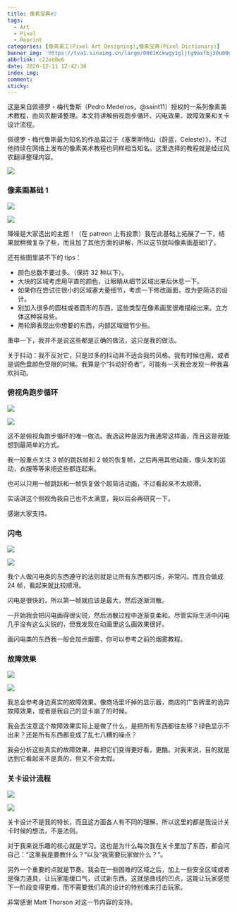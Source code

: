 ```yaml
---
title: 像素宝典#2
tags:
  - Art
  - Pixel
  - Reprint
categories: [像素美工(Pixel Art Designing),像素宝典(Pixel Dictionary)]
banner_img: 'https://tva1.sinaimg.cn/large/0081Kckwgy1gljtg9axfbj30u00gwwh2.jpg'
abbrlink: c22ed0e6
date: 2020-12-11 12:42:38
index_img:
comment:
sticky:
---
```




这是来自佩德罗・梅代鲁斯（Pedro Medeiros，@saint11）授权的一系列像素美术教程，由风农翻译整理。本文将讲解俯视跑步循环、闪电效果、故障效果和关卡设计流程。

<!--more-->

佩德罗・梅代鲁斯最为知名的作品莫过于《塞莱斯特山（蔚蓝，Celeste）》，不过他持续在网络上发布的像素美术教程也同样相当知名。这里选择的教程就是经过风农翻译整理内容。

![](https://tva1.sinaimg.cn/large/0081Kckwgy1gljth1mvn7j30u008c74z.jpg)



### 像素画基础 1

![](https://tva1.sinaimg.cn/large/0081Kckwgy1gljtjoj81ag30e80e8e81.gif)

![](https://tva1.sinaimg.cn/large/0081Kckwgy1gljtjpfq75g30e80e8e81.gif)

降噪是大家选出的主题！（在 patreon 上有投票）我在此基础上拓展了一下，结果就稍微复杂了些，而且加了其他方面的讲解，所以这节就叫像素画基础1了。

还有些图里装不下的 tips：

- 颜色总数不要过多。（保持 32 种以下）。
- 大块的区域考虑用平直的颜色，让眼睛从细节区域出来后休息一下。
- 如果你在尝试往很小的区域塞大量细节，考虑一下修改画面，改为更简洁的设计。
- 别加入很多的圆柱或者圆形的东西，这些类型在像素画里很难描绘出来。立方体这种容易些。
- 用轮廓表现出你想要的东西，内部区域细节少些。

重申一下，我并不是说这些都是正确的做法，这只是我的做法。

关于抖动：我不反对它，只是过多的抖动并不适合我的风格。我有时候也用，或者是调色盘颜色受限的时候。我算是个“抖动好奇者”，可能有一天我会发现一种我喜欢抖动。

### 俯视角跑步循环

![](https://tva1.sinaimg.cn/large/0081Kckwgy1gljth22dutg30e80e80xa.gif)

![](https://tva1.sinaimg.cn/large/0081Kckwgy1gljth3spung30e80e8ael.gif)


这不是俯视角跑步循环的唯一做法。我选这种是因为我通常这样画，而且这是我能想到最简单的方式。

我一般重点关注 3 帧的跳跃帧和 2 帧的恢复帧，之后再用其他动画，像头发的运动，衣服等等来把这些都连起来。

也可以只用一帧跳跃和一帧恢复做个超简洁动画，不过看起来不太顺滑。

实话讲这个侧视角我自己也不太满意，我以后会再研究一下。

感谢大家支持。

### 闪电

![](https://tva1.sinaimg.cn/large/0081Kckwgy1gljth31xq5g30e80e8tem.gif)

![](https://tva1.sinaimg.cn/large/0081Kckwgy1gljth4c7j2g30e80e8ter.gif)


我个人做闪电类的东西遵守的法则就是让所有东西都闪烁，非常闪。而且会做成 24 帧，看起来就比较顺滑。

闪电是很快的，所以第一帧就应该是最大，然后逐渐消散。

一开始我会把闪电画得很尖锐，然后消散过程中逐渐变柔和。尽管实际生活中闪电几乎没有这么尖锐的，但我发现在动画里这么画效果很好。

画闪电类的东西我一般会加点烟雾，你可以参考之前的烟雾教程。

### 故障效果

![](https://tva1.sinaimg.cn/large/0081Kckwgy1gljth2gk2ag30e80e8qeb.gif)

![](https://tva1.sinaimg.cn/large/0081Kckwgy1gljth5ccmdg30e80e87fd.gif)


我总会参考身边真实的故障效果。像商场里坏掉的显示器，商店的广告牌里的诡异故障效果，或者是我自己的显卡崩了的时候。

我会去注意这个故障效果实际上是做了什么，是把所有东西都往左移？绿色显示不出来？还是所有东西都变成了乱七八糟的噪点？

我会分析这些真实的故障效果，并把它们变得更好看，更酷。对我来说，目的就是达到它看起来不是真的，但又不会太假。

### 关卡设计流程

![](https://tva1.sinaimg.cn/large/0081Kckwgy1gljth3l2xag30e80e8tea.gif)

![](https://tva1.sinaimg.cn/large/0081Kckwgy1gljth4yfjgg30e80e8grw.gif)


关卡设计不是我的特长，而且这方面各人有不同的理解，所以这里的都是我设计关卡时候的想法，不是法则。

对于我来说乐趣的核心就是学习。这也是为什么每次我在关卡里加了东西，都会问自己：“这里我是要教什么？”以及“我需要玩家做什么？”。

另外一个重要的点就是节奏。我会在一些困难的区域之后，加上一些安全区域或者是强力道具，让玩家能缓口气，试试新东西。这就是曲线的凹点，这能让玩家感觉下一阶段变得更难，而不需要我们真的设计的特别难来打击玩家。

非常感谢 Matt Thorson 对这一节内容的支持。